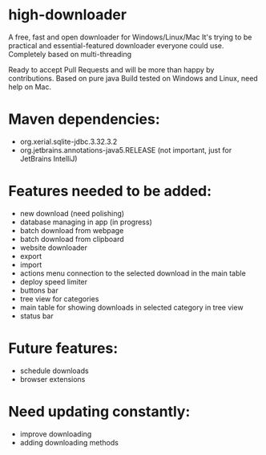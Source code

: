 # high-downloader
A free, fast and open downloader for Windows/Linux/Mac
It's trying to be practical and essential-featured downloader everyone could use.
Completely based on multi-threading

Ready to accept Pull Requests and will be more than happy by contributions.
Based on pure java
Build tested on Windows and Linux, need help on Mac.

# Maven dependencies:
  - org.xerial.sqlite-jdbc.3.32.3.2
  - org.jetbrains.annotations-java5.RELEASE (not important, just for JetBrains IntelliJ)

# Features needed to be added:
  - new download (need polishing)
  - database managing in app (in progress)
  - batch download from webpage
  - batch download from clipboard
  - website downloader
  - export
  - import
  - actions menu connection to the selected download in the main table
  - deploy speed limiter
  - buttons bar
  - tree view for categories
  - main table for showing downloads in selected category in tree view
  - status bar

# Future features:
  - schedule downloads
  - browser extensions

# Need updating constantly:
  - improve downloading
  - adding downloading methods
